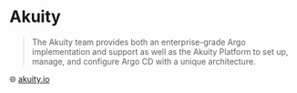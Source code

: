# Akuity

> The Akuity team provides both an enterprise-grade Argo implementation and support as well as the Akuity Platform to set up, manage, and configure Argo CD with a unique architecture.

🌐 [akuity.io](https://akuity.io/)
